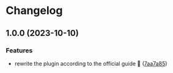 # Changelog

## 1.0.0 (2023-10-10)


### Features

* rewrite the plugin according to the official guide :tada: ([7aa7a85](https://github.com/nyuyuyu/asdf-flutter/compare/30cba98...edfee8f))
